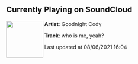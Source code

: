 ## Currently Playing on SoundCloud

[<img align="left" width="100" src="https://i1.sndcdn.com/artworks-yu3gOgnspSzKFVbh-lXupQA-t500x500.jpg">](https://soundcloud.com/goodnightcody/who-is-me-yeah)

**Artist**: Goodnight Cody 

**Track**: who is me, yeah?

Last updated at 08/06/2021 16:04
